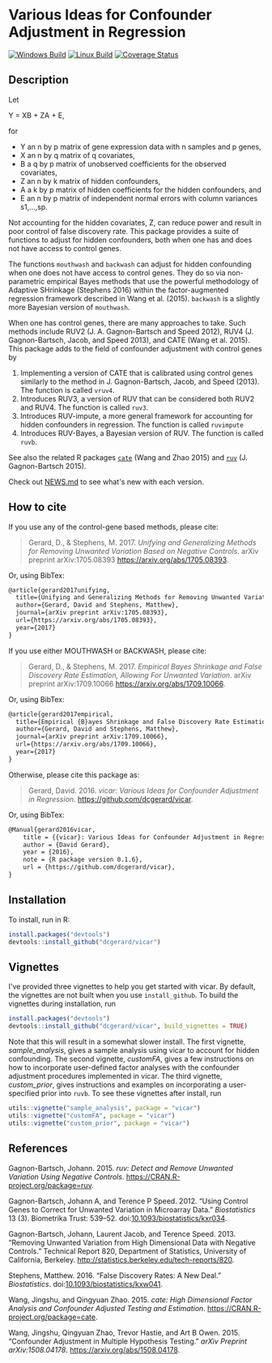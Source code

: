 
<!-- README.md is generated from README.Rmd. Please edit that file -->
Various Ideas for Confounder Adjustment in Regression
=====================================================

[![Windows Build](https://ci.appveyor.com/api/projects/status/github/dcgerard/vicar?branch=master&svg=true)](https://ci.appveyor.com/project/dcgerard/vicar) [![Linux Build](https://travis-ci.org/dcgerard/vicar.svg?branch=master)](https://travis-ci.org/dcgerard/vicar) [![Coverage Status](https://coveralls.io/repos/github/dcgerard/vicar/badge.svg?branch=master)](https://coveralls.io/github/dcgerard/vicar?branch=master) <!--[![Coverage](https://img.shields.io/codecov/c/github/dcgerard/vicar/master.svg)](https://codecov.io/github/dcgerard/vicar?branch=master)
[![License: GPL v3](https://img.shields.io/badge/License-GPL%20v3-blue.svg)](http://www.gnu.org/licenses/gpl-3.0) -->

Description
-----------

Let

Y = XB + ZA + E,

for

-   Y an n by p matrix of gene expression data with n samples and p genes,
-   X an n by q matrix of q covariates,
-   B a q by p matrix of unobserved coefficients for the observed covariates,
-   Z an n by k matrix of hidden confounders,
-   A a k by p matrix of hidden coefficients for the hidden confounders, and
-   E an n by p matrix of independent normal errors with column variances s1,...,sp.

Not accounting for the hidden covariates, Z, can reduce power and result in poor control of false discovery rate. This package provides a suite of functions to adjust for hidden confounders, both when one has and does not have access to control genes.

The functions `mouthwash` and `backwash` can adjust for hidden confounding when one does not have access to control genes. They do so via non-parametric empirical Bayes methods that use the powerful methodology of Adaptive SHrinkage (Stephens 2016) within the factor-augmented regression framework described in Wang et al. (2015). `backwash` is a slightly more Bayesian version of `mouthwash`.

When one has control genes, there are many approaches to take. Such methods include RUV2 (J. A. Gagnon-Bartsch and Speed 2012), RUV4 (J. Gagnon-Bartsch, Jacob, and Speed 2013), and CATE (Wang et al. 2015). This package adds to the field of confounder adjustment with control genes by

1.  Implementing a version of CATE that is calibrated using control genes similarly to the method in J. Gagnon-Bartsch, Jacob, and Speed (2013). The function is called `vruv4`.
2.  Introduces RUV3, a version of RUV that can be considered both RUV2 and RUV4. The function is called `ruv3`.
3.  Introduces RUV-impute, a more general framework for accounting for hidden confounders in regression. The function is called `ruvimpute`
4.  Introduces RUV-Bayes, a Bayesian version of RUV. The function is called `ruvb`.

See also the related R packages [`cate`](https://cran.r-project.org/web/packages/cate/index.html) (Wang and Zhao 2015) and [`ruv`](https://cran.r-project.org/web/packages/ruv/index.html) (J. Gagnon-Bartsch 2015).

Check out [NEWS.md](NEWS.md) to see what's new with each version.

How to cite
-----------

If you use any of the control-gene based methods, please cite:

> Gerard, D., & Stephens, M. 2017. *Unifying and Generalizing Methods for Removing Unwanted Variation Based on Negative Controls*. arXiv preprint arXiv:1705.08393 <https://arxiv.org/abs/1705.08393>.

Or, using BibTex:

``` tex
@article{gerard2017unifying,
  title={Unifying and Generalizing Methods for Removing Unwanted Variation Based on Negative Controls},
  author={Gerard, David and Stephens, Matthew},
  journal={arXiv preprint arXiv:1705.08393},
  url={https://arxiv.org/abs/1705.08393},
  year={2017}
}
```

If you use either MOUTHWASH or BACKWASH, please cite:

> Gerard, D., & Stephens, M. 2017. *Empirical Bayes Shrinkage and False Discovery Rate Estimation, Allowing For Unwanted Variation*. arXiv preprint arXiv:1709.10066 <https://arxiv.org/abs/1709.10066>.

Or, using BibTex:

``` tex
@article{gerard2017empirical,
  title={Empirical {B}ayes Shrinkage and False Discovery Rate Estimation, Allowing For Unwanted Variation},
  author={Gerard, David and Stephens, Matthew},
  journal={arXiv preprint arXiv:1709.10066},
  url={https://arxiv.org/abs/1709.10066},
  year={2017}
}
```

Otherwise, please cite this package as:

> Gerard, David. 2016. *vicar: Various Ideas for Confounder Adjustment in Regression*. <https://github.com/dcgerard/vicar>.

Or, using BibTex:

``` tex
@Manual{gerard2016vicar,
    title = {{vicar}: Various Ideas for Confounder Adjustment in Regression},
    author = {David Gerard},
    year = {2016},
    note = {R package version 0.1.6},
    url = {https://github.com/dcgerard/vicar},
}
```

Installation
------------

To install, run in R:

``` r
install.packages("devtools")
devtools::install_github("dcgerard/vicar")
```

Vignettes
---------

I've provided three vignettes to help you get started with vicar. By default, the vignettes are not built when you use `install_github`. To build the vignettes during installation, run

``` r
install.packages("devtools")
devtools::install_github("dcgerard/vicar", build_vignettes = TRUE)
```

Note that this will result in a somewhat slower install. The first vignette, *sample\_analysis*, gives a sample analysis using vicar to account for hidden confounding. The second vignette, *customFA*, gives a few instructions on how to incorporate user-defined factor analyses with the confounder adjustment procedures implemented in vicar. The third vignette, *custom\_prior*, gives instructions and examples on incorporating a user-specified prior into `ruvb`. To see these vignettes after install, run

``` r
utils::vignette("sample_analysis", package = "vicar")
utils::vignette("customFA", package = "vicar")
utils::vignette("custom_prior", package = "vicar")
```

References
----------

Gagnon-Bartsch, Johann. 2015. *ruv: Detect and Remove Unwanted Variation Using Negative Controls*. <https://CRAN.R-project.org/package=ruv>.

Gagnon-Bartsch, Johann A, and Terence P Speed. 2012. “Using Control Genes to Correct for Unwanted Variation in Microarray Data.” *Biostatistics* 13 (3). Biometrika Trust: 539–52. doi:[10.1093/biostatistics/kxr034](https://doi.org/10.1093/biostatistics/kxr034).

Gagnon-Bartsch, Johann, Laurent Jacob, and Terence Speed. 2013. “Removing Unwanted Variation from High Dimensional Data with Negative Controls.” Technical Report 820, Department of Statistics, University of California, Berkeley. <http://statistics.berkeley.edu/tech-reports/820>.

Stephens, Matthew. 2016. “False Discovery Rates: A New Deal.” *Biostatistics*. doi:[10.1093/biostatistics/kxw041](https://doi.org/10.1093/biostatistics/kxw041).

Wang, Jingshu, and Qingyuan Zhao. 2015. *cate: High Dimensional Factor Analysis and Confounder Adjusted Testing and Estimation*. <https://CRAN.R-project.org/package=cate>.

Wang, Jingshu, Qingyuan Zhao, Trevor Hastie, and Art B Owen. 2015. “Confounder Adjustment in Multiple Hypothesis Testing.” *arXiv Preprint arXiv:1508.04178*. <https://arxiv.org/abs/1508.04178>.

